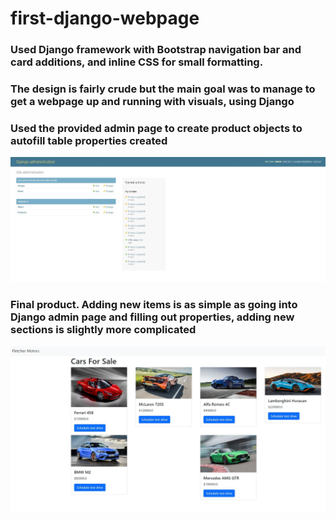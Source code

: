 # first-django-webpage

### Used Django framework with Bootstrap navigation bar and card additions, and inline CSS for small formatting.

### The design is fairly crude but the main goal was to manage to get a webpage up and running with visuals, using Django
### Used the provided admin page to create product objects to autofill table properties created
![This is an image](admin.JPG)
### Final product. Adding new items is as simple as going into Django admin page and filling out properties, adding new sections is slightly more complicated
![This is an image](products.JPG)
